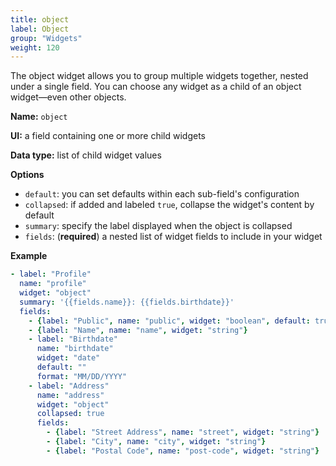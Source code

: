```yaml
---
title: object
label: Object
group: "Widgets"
weight: 120
---
```


The object widget allows you to group multiple widgets together, nested under a single field. You can choose any widget as a child of an object widget—even other objects.

**Name:** `object`

**UI:** a field containing one or more child widgets

**Data type:** list of child widget values

**Options**

- `default`: you can set defaults within each sub-field's configuration
- `collapsed`: if added and labeled `true`, collapse the widget's content by default
- `summary`: specify the label displayed when the object is collapsed
- `fields`: (**required**) a nested list of widget fields to include in your widget

**Example**

```yaml
- label: "Profile"
  name: "profile"
  widget: "object"
  summary: '{{fields.name}}: {{fields.birthdate}}'
  fields:
    - {label: "Public", name: "public", widget: "boolean", default: true}
    - {label: "Name", name: "name", widget: "string"}
    - label: "Birthdate"
      name: "birthdate"
      widget: "date"
      default: ""
      format: "MM/DD/YYYY"
    - label: "Address"
      name: "address"
      widget: "object"
      collapsed: true
      fields: 
        - {label: "Street Address", name: "street", widget: "string"}
        - {label: "City", name: "city", widget: "string"}
        - {label: "Postal Code", name: "post-code", widget: "string"}
```
